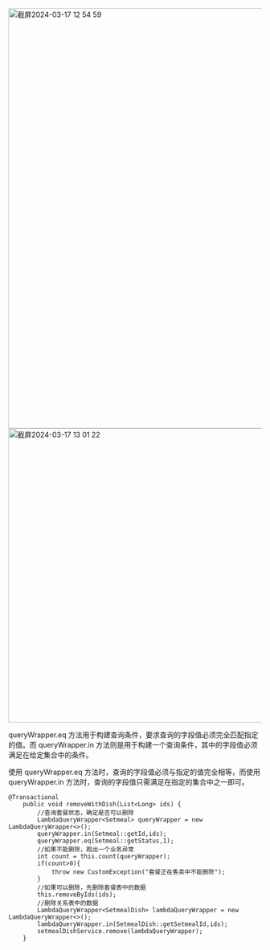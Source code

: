 <img width="837" alt="截屏2024-03-17 12 54 59" src="https://github.com/xkong-study/reggie_delivery_note/assets/100473178/b3a636f0-bc95-4e47-a93d-79dfdb3ac9ee">

<img width="586" alt="截屏2024-03-17 13 01 22" src="https://github.com/xkong-study/reggie_delivery_note/assets/100473178/8502bd30-bcb9-450e-99e9-798ad7f137de">

queryWrapper.eq 方法用于构建查询条件，要求查询的字段值必须完全匹配指定的值。而 queryWrapper.in 方法则是用于构建一个查询条件，其中的字段值必须满足在给定集合中的条件。

使用 queryWrapper.eq 方法时，查询的字段值必须与指定的值完全相等，而使用 queryWrapper.in 方法时，查询的字段值只需满足在指定的集合中之一即可。

```code
@Transactional
    public void removeWithDish(List<Long> ids) {
        //查询套餐状态，确定是否可以删除
        LambdaQueryWrapper<Setmeal> queryWrapper = new LambdaQueryWrapper<>();
        queryWrapper.in(Setmeal::getId,ids);
        queryWrapper.eq(Setmeal::getStatus,1);
        //如果不能删除，跑出一个业务异常
        int count = this.count(queryWrapper);
        if(count>0){
            throw new CustomException("套餐正在售卖中不能删除");
        }
        //如果可以删除，先删除套餐表中的数据
        this.removeByIds(ids);
        //删除关系表中的数据
        LambdaQueryWrapper<SetmealDish> lambdaQueryWrapper = new LambdaQueryWrapper<>();
        lambdaQueryWrapper.in(SetmealDish::getSetmealId,ids);
        setmealDishService.remove(lambdaQueryWrapper);
    }
```
